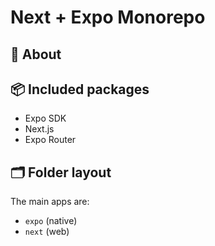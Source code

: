 # Next + Expo Monorepo

## 🔦 About

## 📦 Included packages

- Expo SDK
- Next.js
- Expo Router

## 🗂 Folder layout

The main apps are:

- `expo` (native)
- `next` (web)
